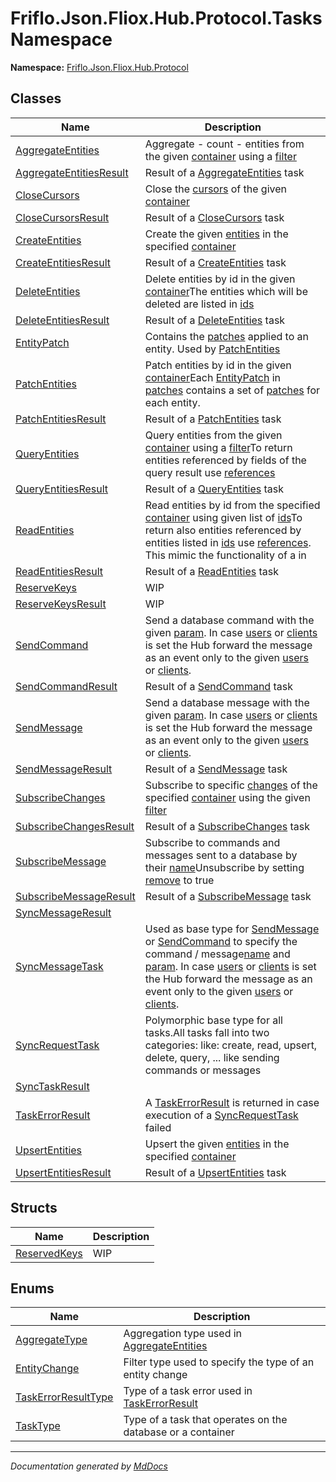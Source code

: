 ﻿<!--  
  <auto-generated>   
    The contents of this file were generated by a tool.  
    Changes to this file may be list if the file is regenerated  
  </auto-generated>   
-->

# Friflo.Json.Fliox.Hub.Protocol.Tasks Namespace

**Namespace:** [Friflo.Json.Fliox.Hub.Protocol](../index.md)  

## Classes

| Name                                                        | Description                                                                                                                                                                                                                                                                                                                                                                                                                                                                         |
| ----------------------------------------------------------- | ----------------------------------------------------------------------------------------------------------------------------------------------------------------------------------------------------------------------------------------------------------------------------------------------------------------------------------------------------------------------------------------------------------------------------------------------------------------------------------- |
| [AggregateEntities](AggregateEntities/index.md)             | Aggregate \- count \- entities from the given [container](AggregateEntities/fields/container.md) using a [filter](AggregateEntities/fields/filter.md)                                                                                                                                                                                                                                                                                                                               |
| [AggregateEntitiesResult](AggregateEntitiesResult/index.md) | Result of a [AggregateEntities](AggregateEntities/index.md) task                                                                                                                                                                                                                                                                                                                                                                                                                    |
| [CloseCursors](CloseCursors/index.md)                       | Close the [cursors](CloseCursors/fields/cursors.md) of the given [container](CloseCursors/fields/container.md)                                                                                                                                                                                                                                                                                                                                                                      |
| [CloseCursorsResult](CloseCursorsResult/index.md)           | Result of a [CloseCursors](CloseCursors/index.md) task                                                                                                                                                                                                                                                                                                                                                                                                                              |
| [CreateEntities](CreateEntities/index.md)                   | Create the given [entities](CreateEntities/fields/entities.md) in the specified [container](CreateEntities/fields/container.md)                                                                                                                                                                                                                                                                                                                                                     |
| [CreateEntitiesResult](CreateEntitiesResult/index.md)       | Result of a [CreateEntities](CreateEntities/index.md) task                                                                                                                                                                                                                                                                                                                                                                                                                          |
| [DeleteEntities](DeleteEntities/index.md)                   | Delete entities by id in the given [container](DeleteEntities/fields/container.md)The entities which will be deleted are listed in [ids](DeleteEntities/fields/ids.md)                                                                                                                                                                                                                                                                                                              |
| [DeleteEntitiesResult](DeleteEntitiesResult/index.md)       | Result of a [DeleteEntities](DeleteEntities/index.md) task                                                                                                                                                                                                                                                                                                                                                                                                                          |
| [EntityPatch](EntityPatch/index.md)                         | Contains the [patches](EntityPatch/fields/patches.md) applied to an entity. Used by [PatchEntities](PatchEntities/index.md)                                                                                                                                                                                                                                                                                                                                                         |
| [PatchEntities](PatchEntities/index.md)                     | Patch entities by id in the given [container](PatchEntities/fields/container.md)Each [EntityPatch](EntityPatch/index.md) in [patches](PatchEntities/fields/patches.md) contains a set of [patches](PatchEntities/fields/patches.md) for each entity.                                                                                                                                                                                                                                |
| [PatchEntitiesResult](PatchEntitiesResult/index.md)         | Result of a [PatchEntities](PatchEntities/index.md) task                                                                                                                                                                                                                                                                                                                                                                                                                            |
| [QueryEntities](QueryEntities/index.md)                     | Query entities from the given [container](QueryEntities/fields/container.md) using a [filter](QueryEntities/fields/filter.md)To return entities referenced by fields of the query result use [references](QueryEntities/fields/references.md)                                                                                                                                                                                                                                       |
| [QueryEntitiesResult](QueryEntitiesResult/index.md)         | Result of a [QueryEntities](QueryEntities/index.md) task                                                                                                                                                                                                                                                                                                                                                                                                                            |
| [ReadEntities](ReadEntities/index.md)                       | Read entities by id from the specified [container](ReadEntities/fields/container.md) using given list of [ids](ReadEntities/fields/ids.md)To return also entities referenced by entities listed in [ids](ReadEntities/fields/ids.md) use [references](ReadEntities/fields/references.md). This mimic the functionality of a  in                                                                                                                                                     |
| [ReadEntitiesResult](ReadEntitiesResult/index.md)           | Result of a [ReadEntities](ReadEntities/index.md) task                                                                                                                                                                                                                                                                                                                                                                                                                              |
| [ReserveKeys](ReserveKeys/index.md)                         | WIP                                                                                                                                                                                                                                                                                                                                                                                                                                                                                 |
| [ReserveKeysResult](ReserveKeysResult/index.md)             | WIP                                                                                                                                                                                                                                                                                                                                                                                                                                                                                 |
| [SendCommand](SendCommand/index.md)                         | Send a database command with the given [param](SyncMessageTask/fields/param.md). In case [users](SyncMessageTask/fields/users.md) or [clients](SyncMessageTask/fields/clients.md) is set the Hub forward the message as an event only to the given [users](SyncMessageTask/fields/users.md) or [clients](SyncMessageTask/fields/clients.md).                                                                                                                                        |
| [SendCommandResult](SendCommandResult/index.md)             | Result of a [SendCommand](SendCommand/index.md) task                                                                                                                                                                                                                                                                                                                                                                                                                                |
| [SendMessage](SendMessage/index.md)                         | Send a database message with the given [param](SyncMessageTask/fields/param.md). In case [users](SyncMessageTask/fields/users.md) or [clients](SyncMessageTask/fields/clients.md) is set the Hub forward the message as an event only to the given [users](SyncMessageTask/fields/users.md) or [clients](SyncMessageTask/fields/clients.md).                                                                                                                                        |
| [SendMessageResult](SendMessageResult/index.md)             | Result of a [SendMessage](SendMessage/index.md) task                                                                                                                                                                                                                                                                                                                                                                                                                                |
| [SubscribeChanges](SubscribeChanges/index.md)               | Subscribe to specific [changes](SubscribeChanges/fields/changes.md) of the specified [container](SubscribeChanges/fields/container.md) using the given [filter](SubscribeChanges/fields/filter.md)                                                                                                                                                                                                                                                                                  |
| [SubscribeChangesResult](SubscribeChangesResult/index.md)   | Result of a [SubscribeChanges](SubscribeChanges/index.md) task                                                                                                                                                                                                                                                                                                                                                                                                                      |
| [SubscribeMessage](SubscribeMessage/index.md)               | Subscribe to commands and messages sent to a database by their [name](SubscribeMessage/fields/name.md)Unsubscribe by setting [remove](SubscribeMessage/fields/remove.md) to true                                                                                                                                                                                                                                                                                                    |
| [SubscribeMessageResult](SubscribeMessageResult/index.md)   | Result of a [SubscribeMessage](SubscribeMessage/index.md) task                                                                                                                                                                                                                                                                                                                                                                                                                      |
| [SyncMessageResult](SyncMessageResult/index.md)             |                                                                                                                                                                                                                                                                                                                                                                                                                                                                                     |
| [SyncMessageTask](SyncMessageTask/index.md)                 | Used as base type for [SendMessage](SendMessage/index.md) or [SendCommand](SendCommand/index.md) to specify the command \/ message[name](SyncMessageTask/fields/name.md) and [param](SyncMessageTask/fields/param.md). In case [users](SyncMessageTask/fields/users.md) or [clients](SyncMessageTask/fields/clients.md) is set the Hub forward the message as an event only to the given [users](SyncMessageTask/fields/users.md) or [clients](SyncMessageTask/fields/clients.md).  |
| [SyncRequestTask](SyncRequestTask/index.md)                 | Polymorphic base type for all tasks.All tasks fall into two categories: like: create, read, upsert, delete, query, ... like sending commands or messages                                                                                                                                                                                                                                                                                                                            |
| [SyncTaskResult](SyncTaskResult/index.md)                   |                                                                                                                                                                                                                                                                                                                                                                                                                                                                                     |
| [TaskErrorResult](TaskErrorResult/index.md)                 | A [TaskErrorResult](TaskErrorResult/index.md) is returned in case execution of a [SyncRequestTask](SyncRequestTask/index.md) failed                                                                                                                                                                                                                                                                                                                                                 |
| [UpsertEntities](UpsertEntities/index.md)                   | Upsert the given [entities](UpsertEntities/fields/entities.md) in the specified [container](UpsertEntities/fields/container.md)                                                                                                                                                                                                                                                                                                                                                     |
| [UpsertEntitiesResult](UpsertEntitiesResult/index.md)       | Result of a [UpsertEntities](UpsertEntities/index.md) task                                                                                                                                                                                                                                                                                                                                                                                                                          |

## Structs

| Name                                  | Description |
| ------------------------------------- | ----------- |
| [ReservedKeys](ReservedKeys/index.md) | WIP         |

## Enums

| Name                                                | Description                                                              |
| --------------------------------------------------- | ------------------------------------------------------------------------ |
| [AggregateType](AggregateType/index.md)             | Aggregation type used in [AggregateEntities](AggregateEntities/index.md) |
| [EntityChange](EntityChange/index.md)               | Filter type used to specify the type of an entity change                 |
| [TaskErrorResultType](TaskErrorResultType/index.md) | Type of a task error used in [TaskErrorResult](TaskErrorResult/index.md) |
| [TaskType](TaskType/index.md)                       | Type of a task that operates on the database or a container              |

___

*Documentation generated by [MdDocs](https://github.com/ap0llo/mddocs)*
